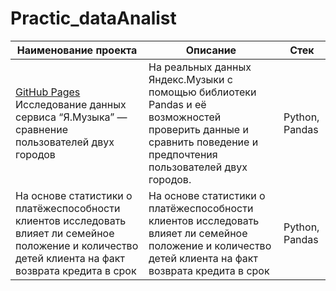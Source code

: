 # Practic_dataAnalist
| Наименование проекта  | Описание |  Стек  |
| --- | --- | --- |
|  [GitHub Pages](https://pages.github.com/) Исследование данных сервиса “Я.Музыка” — сравнение пользователей двух городов| На реальных данных Яндекс.Музыки c помощью библиотеки Pandas и её возможностей проверить данные и сравнить поведение и предпочтения пользователей двух городов. | Python, Pandas |
| На основе статистики о платёжеспособности клиентов исследовать влияет ли семейное положение и количество детей клиента на факт возврата кредита в срок | На основе статистики о платёжеспособности клиентов исследовать влияет ли семейное положение и количество детей клиента на факт возврата кредита в срок | Python, Pandas |
